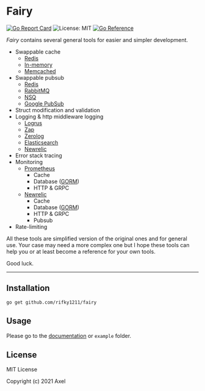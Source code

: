 # Fairy

[![Go Report Card](https://goreportcard.com/badge/gitlab.com/nabati/superapp/fairy)](https://goreportcard.com/report/gitlab.com/nabati/superapp/fairy)
![License: MIT](https://img.shields.io/github/license/rl404/fairy.svg)
[![Go Reference](https://pkg.go.dev/badge/gitlab.com/nabati/superapp/fairy.svg)](https://pkg.go.dev/gitlab.com/nabati/superapp/fairy)

_Fairy_ contains several general tools for easier and simpler development.

- Swappable cache
  - [Redis](https://redis.io/)
  - [In-memory](https://github.com/allegro/bigcache)
  - [Memcached](https://memcached.org/)
- Swappable pubsub
  - [Redis](https://redis.io/)
  - [RabbitMQ](https://rabbitmq.com/)
  - [NSQ](https://nsq.io/)
  - [Google PubSub](https://cloud.google.com/pubsub)
- Struct modification and validation
- Logging & http middleware logging
  - [Logrus](https://github.com/sirupsen/logrus)
  - [Zap](https://github.com/uber-go/zap)
  - [Zerolog](https://github.com/rs/zerolog)
  - [Elasticsearch](https://www.elastic.co/)
  - [Newrelic](https://newrelic.com/)
- Error stack tracing
- Monitoring
  - [Prometheus](https://prometheus.io/)
    - Cache
    - Database ([GORM](https://gorm.io/))
    - HTTP & GRPC
  - [Newrelic](https://newrelic.com/)
    - Cache
    - Database ([GORM](https://gorm.io/))
    - HTTP & GRPC
    - Pubsub
- Rate-limiting

All these tools are simplified version of the original ones
and for general use. Your case may need a more complex one
but I hope these tools can help you or at least become a reference
for your own tools.

Good luck.

---

## Installation

```
go get github.com/rifky1211/fairy
```

## Usage

Please go to the [documentation](https://pkg.go.dev/gitlab.com/nabati/superapp/fairy) or `example` folder.

## License

MIT License

Copyright (c) 2021 Axel
